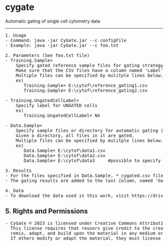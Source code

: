 # cygate
Automatic gating of single cell cytometry data
<hr>

<pre>
1. Usage
- Command: java -jar CyGate.jar --c configFile
- Example: java -jar CyGate.jar --c foo.txt

2. Parameters (See foo.txt file)
- Training.Sample=
	Specify gated reference sample files for gating strategy learning (comma separated value, CSV format)
	Make sure that the CSV files have a column named 'Label' in the header, where cell labels are written.
	Multiple files can be specified by mulitple lines below.
	ex)
	   Training.Sample= E:\cytof\reference_gating1.csv
	   Training.Sample= E:\cytof\reference_gating2.csv
	
- Training.UngatedCellLabel=
	Specify label for UNGATED cells
	ex)
	   Training.UngatedCellLabel= NA
	   
- Data.Sample=
	Specify sample files or directory for automatic gating (CSV format)
	Given a directory, all files in it are gated.
	Multiple files can be specified by mulitple lines below.
	ex)
	   Data.Sample= E:\cytof\data1.csv
	   Data.Sample= E:\cytof\data2.csv
	   Data.Sample= E:\cytof\data3     #possible to specify directory

3. Results
- For the files specified in Data.Sample, *_cygated.csv files are generated.
- The gating results are added to the last column, named 'Gated'.

4. Data
- To download the data used in this work, visit https://drive.google.com/drive/u/1/folders/1mIR3uTnOZxciVrsooRJLr3tjkLFR3RTI
</pre>

## 5. Rights and Permissions
<pre>
- CyGate © 2023 is licensed under Creative Commons Attribution-NonCommercial-ShareAlike 4.0 International.
  This license requires that reusers give credit to the creator. It allows reusers to distribute, 
  remix, adapt, and build upon the material in any medium or format, for noncommercial purposes only. 
  If others modify or adapt the material, they must license the modified material under identical terms.
</pre>
